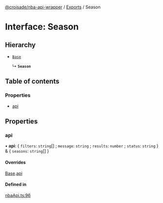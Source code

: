 [@croisade/nba-api-wrapper](../README.md) / [Exports](../modules.md) / Season

# Interface: Season

## Hierarchy

- [`Base`](Base.md)

  ↳ **`Season`**

## Table of contents

### Properties

- [api](Season.md#api)

## Properties

### api

• **api**: { `filters`: `string`[] ; `message`: `string` ; `results`: `number` ; `status`: `string`  } & { `seasons`: `string`[]  }

#### Overrides

[Base](Base.md).[api](Base.md#api)

#### Defined in

[nbaApi.ts:96](https://github.com/Croisade/nba-api/blob/1eeb9a5/src/nbaApi.ts#L96)
